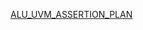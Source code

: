 [ALU_UVM_ASSERTION_PLAN](https://docs.google.com/spreadsheets/d/1id6uZtbrHNH9Z9n4lLPlmrkVAgtXZZ7HWBwYW2_JgoQ/edit?gid=1676085609#gid=1676085609)
